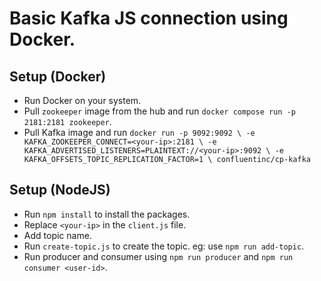 # Basic Kafka JS connection using Docker.

## Setup (Docker)

-   Run Docker on your system.
-   Pull `zookeeper` image from the hub and run `docker compose run -p 2181:2181 zookeeper`.
-   Pull Kafka image and run `docker run -p 9092:9092 \
-e KAFKA_ZOOKEEPER_CONNECT=<your-ip>:2181 \
-e KAFKA_ADVERTISED_LISTENERS=PLAINTEXT://<your-ip>:9092 \
-e KAFKA_OFFSETS_TOPIC_REPLICATION_FACTOR=1 \
confluentinc/cp-kafka`

## Setup (NodeJS)

-   Run `npm install` to install the packages.
-   Replace `<your-ip>` in the `client.js` file.
-   Add topic name.
-   Run `create-topic.js` to create the topic. eg: use `npm run add-topic`.
-   Run producer and consumer using `npm run producer` and `npm run consumer <user-id>`.
